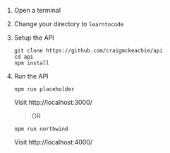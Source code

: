 1. Open a terminal
1. Change your directory to `learntocode`
2. Setup the API
   ```
   git clone https://github.com/craigmckeachie/api
   cd api
   npm install
   ```
3. Run the API

   ```
   npm run placeholder
   ```
   Visit http://localhost:3000/
   
    >OR

   ```
   npm run northwind
   ```
   Visit http://localhost:4000/

